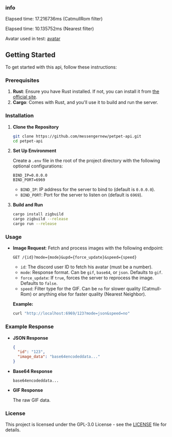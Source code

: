 ### info
Elapsed time: 17.216736ms (CatmullRom filter)

Elapsed time: 10.135752ms (Nearest filter)

Avatar used in test: [avatar](/assets/613651509015740416.png)

## Getting Started

To get started with this api, follow these instructions:

### Prerequisites

1. **Rust**: Ensure you have Rust installed. If not, you can install it from [the official site](https://www.rust-lang.org/).
2. **Cargo**: Comes with Rust, and you'll use it to build and run the server.

### Installation

1. **Clone the Repository**

   ```bash
   git clone https://github.com/messengernew/petpet-api.git
   cd petpet-api
   ```

2. **Set Up Environment**

   Create a `.env` file in the root of the project directory with the following optional configurations:

   ```env
   BIND_IP=0.0.0.0
   BIND_PORT=6969
   ```

   - `BIND_IP`: IP address for the server to bind to (default is `0.0.0.0`).
   - `BIND_PORT`: Port for the server to listen on (default is `6969`).

3. **Build and Run**

   ```bash
   cargo install zigbuild
   cargo zigbuild --release
   cargo run --release
   ```

### Usage

- **Image Request**: Fetch and process images with the following endpoint:

  ```
  GET /{id}?mode={mode}&upd={force_update}&speed={speed}
  ```

  - `id`: The discord user ID to fetch his avatar (must be a number).
  - `mode`: Response format. Can be `gif`, `base64`, or `json`. Defaults to `gif`.
  - `force_update`: If `true`, forces the server to reprocess the image. Defaults to `false`.
  - `speed`: Filter type for the GIF. Can be `no` for slower quality (Catmull-Rom) or anything else for faster quality (Nearest Neighbor).

  **Example:**

  ```bash
  curl "http://localhost:6969/123?mode=json&speed=no"
  ```

### Example Response

- **JSON Response**

  ```json
  {
    "id": "123",
    "image_data": "base64encodeddata..."
  }
  ```

- **Base64 Response**

  ```
  base64encodeddata...
  ```

- **GIF Response**

  The raw GIF data.

### License

This project is licensed under the GPL-3.0 License - see the [LICENSE](LICENSE) file for details.
